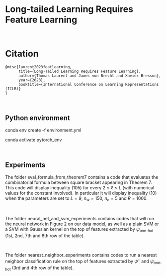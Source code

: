 # Long-tailed Learning Requires Feature Learning

<br>


# Citation

```
@misc{laurent2023featlearning,
      title={Long-Tailed Learning Requires Feature Learning}, 
      author={Thomas Laurent and James von Brecht and Xavier Bresson},
      year={2023},
      booktitle={International Conference on Learning Representations (ICLR)}
}
```


<br>

## Python environment

conda env create -f environment.yml

conda activate pytorch_env

<br>

## Experiments

The folder eval_formula_from_theorem7 contains a code that evaluates the combinatorial formula between square bracket appearing in Theorem 7. This code will display inequality (105) for every $2 \leq \ell \leq L$ (with numerical values for the constant involved). In particular it will display inequality (10) when the parameters are set to $L=9$, $n_w=150$, $n_c=5$ and $R=1000$.

<br>

The folder neural_net_and_svm_experiments contains codes that will run the neural network in Figure 2 on our data model, as well as a plain SVM or a SVM with Gaussian kernel on the top of features extracted by $\psi_\textrm{one-hot}$ (1st, 2nd, 7th and 8th row of the table).

<br>

The folder nearest_neighbor_experiments contains codes to run a nearest neighbor classification rule on the top of features extracted by $\psi^\star$ and $\psi_\textrm{one-hot}$ (3rd and 4th row of the table).

<br>

